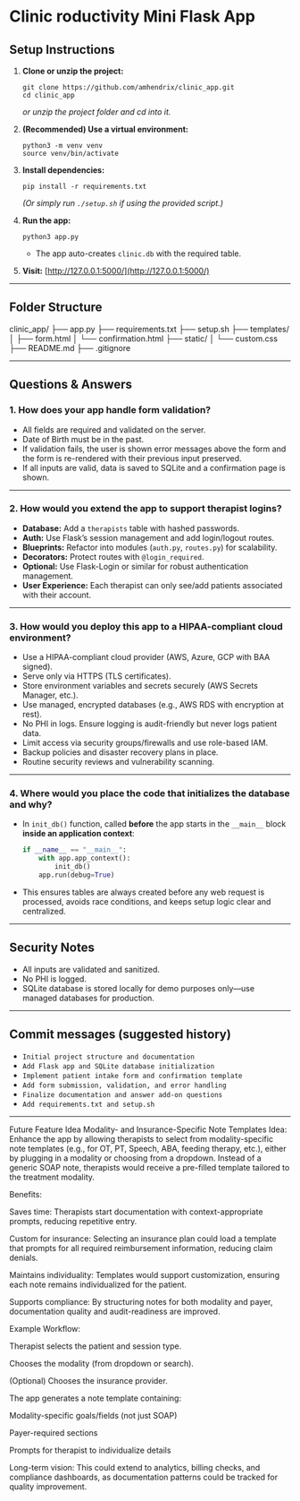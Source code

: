 # Clinic roductivity Mini Flask App

## Setup Instructions

1. **Clone or unzip the project:**
    ```
    git clone https://github.com/amhendrix/clinic_app.git
    cd clinic_app
    ```
    *or unzip the project folder and cd into it.*

2. **(Recommended) Use a virtual environment:**
    ```
    python3 -m venv venv
    source venv/bin/activate
    ```

3. **Install dependencies:**
    ```
    pip install -r requirements.txt
    ```
    *(Or simply run `./setup.sh` if using the provided script.)*

4. **Run the app:**
    ```
    python3 app.py
    ```
    - The app auto-creates `clinic.db` with the required table.

5. **Visit:** [http://127.0.0.1:5000/](http://127.0.0.1:5000/)

---

## Folder Structure

clinic_app/
├── app.py
├── requirements.txt
├── setup.sh
├── templates/
│ ├── form.html
│ └── confirmation.html
├── static/
│ └── custom.css
├── README.md
├── .gitignore


---

## Questions & Answers

### 1. **How does your app handle form validation?**
- All fields are required and validated on the server.
- Date of Birth must be in the past.
- If validation fails, the user is shown error messages above the form and the form is re-rendered with their previous input preserved.
- If all inputs are valid, data is saved to SQLite and a confirmation page is shown.

---

### 2. **How would you extend the app to support therapist logins?**
- **Database:** Add a `therapists` table with hashed passwords.
- **Auth:** Use Flask’s session management and add login/logout routes.
- **Blueprints:** Refactor into modules (`auth.py`, `routes.py`) for scalability.
- **Decorators:** Protect routes with `@login_required`.
- **Optional:** Use Flask-Login or similar for robust authentication management.
- **User Experience:** Each therapist can only see/add patients associated with their account.

---

### 3. **How would you deploy this app to a HIPAA-compliant cloud environment?**
- Use a HIPAA-compliant cloud provider (AWS, Azure, GCP with BAA signed).
- Serve only via HTTPS (TLS certificates).
- Store environment variables and secrets securely (AWS Secrets Manager, etc.).
- Use managed, encrypted databases (e.g., AWS RDS with encryption at rest).
- No PHI in logs. Ensure logging is audit-friendly but never logs patient data.
- Limit access via security groups/firewalls and use role-based IAM.
- Backup policies and disaster recovery plans in place.
- Routine security reviews and vulnerability scanning.

---

### 4. **Where would you place the code that initializes the database and why?**
- In `init_db()` function, called **before** the app starts in the `__main__` block **inside an application context**:
    ```python
    if __name__ == "__main__":
        with app.app_context():
            init_db()
        app.run(debug=True)
    ```
- This ensures tables are always created before any web request is processed, avoids race conditions, and keeps setup logic clear and centralized.

---

## Security Notes

- All inputs are validated and sanitized.
- No PHI is logged.
- SQLite database is stored locally for demo purposes only—use managed databases for production.

---

## Commit messages (suggested history)

- `Initial project structure and documentation`
- `Add Flask app and SQLite database initialization`
- `Implement patient intake form and confirmation template`
- `Add form submission, validation, and error handling`
- `Finalize documentation and answer add-on questions`
- `Add requirements.txt and setup.sh`

---
Future Feature Idea
Modality- and Insurance-Specific Note Templates
Idea:
Enhance the app by allowing therapists to select from modality-specific note templates (e.g., for OT, PT, Speech, ABA, feeding therapy, etc.), either by plugging in a modality or choosing from a dropdown. Instead of a generic SOAP note, therapists would receive a pre-filled template tailored to the treatment modality.

Benefits:

Saves time: Therapists start documentation with context-appropriate prompts, reducing repetitive entry.

Custom for insurance: Selecting an insurance plan could load a template that prompts for all required reimbursement information, reducing claim denials.

Maintains individuality: Templates would support customization, ensuring each note remains individualized for the patient.

Supports compliance: By structuring notes for both modality and payer, documentation quality and audit-readiness are improved.

Example Workflow:

Therapist selects the patient and session type.

Chooses the modality (from dropdown or search).

(Optional) Chooses the insurance provider.

The app generates a note template containing:

Modality-specific goals/fields (not just SOAP)

Payer-required sections

Prompts for therapist to individualize details

Long-term vision:
This could extend to analytics, billing checks, and compliance dashboards, as documentation patterns could be tracked for quality improvement.


